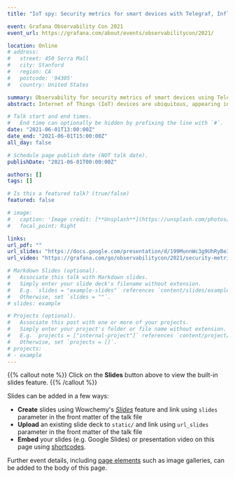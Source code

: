 ```yaml
---
title: "IoT spy: Security metrics for smart devices with Telegraf, InfluxDB, and Grafana"

event: Grafana Observability Con 2021
event_url: https://grafana.com/about/events/observabilitycon/2021/

location: Online
# address:
#   street: 450 Serra Mall
#   city: Stanford
#   region: CA
#   postcode: '94305'
#   country: United States

summary: Observability for security metrics of smart devices using Telegraf, InfluxDB, and Grafana.
abstract: Internet of Things (IoT) devices are ubiquitous, appearing in homes, offices, and public spaces. However, these devices often lack security features due to their fast time to market and insufficient resources for security testing. Network Automation Engineer Xenia Mountrouidou will present a set of novel security metrics based on generic IoT characteristics that relate to security features, and the architecture to collect, visualize, correlate, and alert on them with a Telegraf, InfluxDB, Grafana (TIG) stack. The goal of this architecture is to make IoT security transparent and measurable. The project, which has a testbed of home assistants, web cameras, smart lights and plugs, and phones, provides insight into how IoT devices are acting while we’re not using them. 

# Talk start and end times.
#   End time can optionally be hidden by prefixing the line with `#`.
date: "2021-06-01T13:00:00Z"
date_end: "2021-06-01T15:00:00Z"
all_day: false

# Schedule page publish date (NOT talk date).
publishDate: "2021-06-01T00:00:00Z"

authors: []
tags: []

# Is this a featured talk? (true/false)
featured: false

# image:
#   caption: 'Image credit: [**Unsplash**](https://unsplash.com/photos/bzdhc5b3Bxs)'
#   focal_point: Right

links:
url_pdf: ""
url_slides: "https://docs.google.com/presentation/d/199MunnWc3g9UhRyBe3Zmz6VraImR5b5P/edit?usp=sharing&ouid=108545322802236598515&rtpof=true&sd=true"
url_video: "https://grafana.com/go/observabilitycon/2021/security-metrics-smart-devices/"

# Markdown Slides (optional).
#   Associate this talk with Markdown slides.
#   Simply enter your slide deck's filename without extension.
#   E.g. `slides = "example-slides"` references `content/slides/example-slides.md`.
#   Otherwise, set `slides = ""`.
# slides: example

# Projects (optional).
#   Associate this post with one or more of your projects.
#   Simply enter your project's folder or file name without extension.
#   E.g. `projects = ["internal-project"]` references `content/project/deep-learning/index.md`.
#   Otherwise, set `projects = []`.
# projects:
# - example
---
```


{{% callout note %}}
Click on the **Slides** button above to view the built-in slides feature.
{{% /callout %}}

Slides can be added in a few ways:

- **Create** slides using Wowchemy's [_Slides_](https://wowchemy.com/docs/managing-content/#create-slides) feature and link using `slides` parameter in the front matter of the talk file
- **Upload** an existing slide deck to `static/` and link using `url_slides` parameter in the front matter of the talk file
- **Embed** your slides (e.g. Google Slides) or presentation video on this page using [shortcodes](https://wowchemy.com/docs/writing-markdown-latex/).

Further event details, including [page elements](https://wowchemy.com/docs/writing-markdown-latex/) such as image galleries, can be added to the body of this page.
